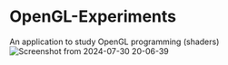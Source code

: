 # OpenGL-Experiments
An application to study OpenGL programming (shaders) 
![Screenshot from 2024-07-30 20-06-39](https://github.com/user-attachments/assets/d479b30a-a8eb-4aa9-a185-e0f3f96d5e14)
